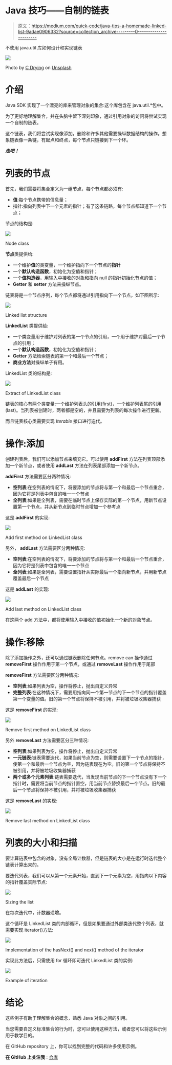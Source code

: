 # Java 技巧——自制的链表

> 原文：<https://medium.com/quick-code/java-tips-a-homemade-linked-list-9adae0906332?source=collection_archive---------0----------------------->

不使用 java.util 库如何设计和实现链表

![](img/8a0de1e742d22c3339afae04f68407b0.png)

Photo by [C Drying](https://unsplash.com/@cdrying?utm_source=medium&utm_medium=referral) on [Unsplash](https://unsplash.com?utm_source=medium&utm_medium=referral)

# 介绍

Java SDK 实现了一个漂亮的库来管理对象的集合:这个库包含在 java.util.*包中。

为了更好地理解集合，并在头脑中留下深刻印象，通过引用对象的访问将尝试实现一个自制的链表。

这个链表，我们将尝试实现像添加，删除和许多其他需要操纵数据结构的操作。想象链表像一条链，有起点和终点，每个节点只链接到下一个环。

***走吧！***

# 列表的节点

首先，我们需要将集合定义为一组节点，每个节点都必须有:

*   **值**:每个节点携带的信息量；
*   指针:指向列表中下一个元素的指针；有了这条链路，每个节点都知道下一个节点；

节点的结构是:

![](img/632c87fab59cbbfe40fdedc3b09083df.png)

Node class

**节点**类提供给:

*   一个维护**值**的类变量，一个维护指向下一个节点的**指针**
*   一个**默认构造函数**，初始化为空值和指针；
*   一个**值构造器**，用输入中接收的对象和指向 null 的指针初始化节点的值；
*   **Getter** 和 **setter** 方法来操纵节点。

链表将是一个节点序列，每个节点都将通过引用指向下一个节点，如下图所示:

![](img/b7a43dee7ed0cb763d9e4b5de534fde6.png)

Linked list structure

**LinkedList** 类提供给:

*   一个类变量用于维护对列表的第一个节点的引用，一个用于维护对最后一个节点的引用；
*   一个**默认构造函数**，初始化为空值和指针；
*   **Getter** 方法检索链表的第一个和最后一个节点；
*   **商业方法**对操纵单子有用。

LinkedList 类的结构是:

![](img/008cf6f8ef790f157743bec24f585e4f.png)

Extract of LinkedList class

链表的核心有两个类变量:一个维护列表头的引用(first)，一个维护列表尾的引用(last)。当列表被创建时，两者都是空的，并且需要为列表的每次操作进行更新。

而且链表核心类需要实现 *Iterable* 接口进行迭代。

# 操作:添加

创建列表后，我们可以添加节点来填充它。可以使用 **addFirst** 方法在列表顶部添加一个新节点，或者使用 **addLast** 方法在列表尾部添加一个新节点。

**addFirst** 方法需要区分两种情况:

*   **空列表**:在空列表的情况下，将要添加的节点将与第一个和最后一个节点重合，因为它将是列表中包含的唯一一个节点
*   **全列表**:如果是全列表，需要在临时节点上保存实际的第一个节点，用新节点设置第一个节点，并从新节点到临时节点增加一个参考点

这是 **addFirst** 的实现:

![](img/019241977baca17f587c4e44bf93d382.png)

Add first method on LinkedList class

另外， **addLast** 方法需要区分两种情况:

*   **空列表**:在空列表的情况下，将要添加的节点将与第一个和最后一个节点重合，因为它将是列表中包含的唯一一个节点
*   **全列表**:如果是全列表，需要设置指针从实际最后一个指向新节点，并用新节点覆盖最后一个节点

这是 **addLast** 的实现:

![](img/1995cbdcdb296f0b5f96e1f545d14004.png)

Add last method on LinkedList class

在这两个 add 方法中，都将使用输入中接收的值初始化一个新的对象节点。

# 操作:移除

除了添加操作之外，还可以通过链表删除任何节点。remove can 操作通过 **removeFirst** 操作作用于第一个节点，或通过 **removeLast** 操作作用于尾部

**removeFirst** 方法需要区分两种情况:

*   **空列表**:如果列表为空，操作将停止，抛出自定义异常
*   **完整列表**:在这种情况下，需要用指向同一个第一节点的下一个节点的指针覆盖第一个变量的值。旧的第一个节点将保持不被引用，并将被垃圾收集器捕获

这是 **removeFirst** 的实现:

![](img/7e0eecf7a6c4295a2531010e6e39e39c.png)

Remove first method on LinkedList class

另外 **removeLast** 方法需要区分三种情况:

*   **空列表**:如果列表为空，操作将停止，抛出自定义异常
*   **一元链表**:链表需要迭代，如果当前节点为空，则需要设置下一个节点的指针，使第一个和最后一个节点为空，因为链表现在为空。旧的第一个节点将保持不被引用，并将被垃圾收集器捕获
*   **两个或多个元素列表**:链表需要迭代，当发现当前节点的下一个节点没有下一个指针时，需要将当前节点的指针置空，用当前节点替换最后一个节点。旧的最后一个节点将保持不被引用，并将被垃圾收集器捕获

这是 **removeLast** 的实现:

![](img/ebc35b2afb4a21fdcb9d714b60039d90.png)

Remove last method on LinkedList class

# 列表的大小和扫描

要计算链表中包含的对象，没有全局计数器，但是链表的大小是在运行时迭代整个链表计算出来的。

要迭代列表，我们可以从第一个元素开始，直到下一个元素为空，用指向以下内容的指针覆盖实际节点:

![](img/6da15b0c12805176d706414dbed346a2.png)

Sizing the list

在每次迭代中，计数器递增。

这个循环是 LinkedList 类的内部循环，但是如果要通过外部类迭代整个列表，就需要实现 iterator()方法:

![](img/f86fc4e9157cfb254c391318fb661d9d.png)

Implementation of the hasNext() and next() method of the iterator

实现此方法后，只需使用 for 循环即可迭代 LinkedList 类的实例:

![](img/5da7b95a5345e01b0168075bb3e86eb1.png)

Example of iteration

# **结论**

这些例子有助于理解集合的概念，熟悉 Java 对象之间的引用。

当您需要自定义标准集合的行为时，您可以使用这种方法，或者您可以将这些示例用于教学目的。

在 GitHub repository 上，你可以找到完整的代码和许多使用示例。

**在 GitHub 上关注我** : [仓库](https://github.com/Mamix84/jtips/tree/master/Medium/src/it/mamino84/example/linkedlist)